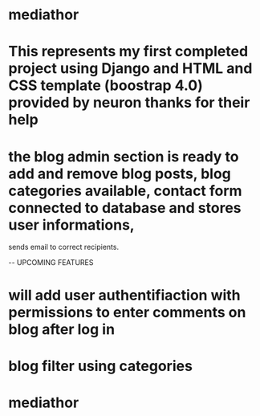 # mediathor
# This represents my first completed project using Django and HTML and CSS template (boostrap 4.0) provided by neuron thanks for their help 
# the blog admin section is ready to add and remove blog posts, blog categories available, contact form connected to database and stores user informations,
sends email to correct recipients.

-- UPCOMING FEATURES
# will add user authentifiaction with permissions to enter comments on blog after log in 
# blog filter using categories
# mediathor
